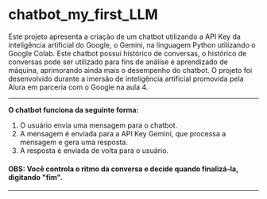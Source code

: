 # chatbot_my_first_LLM

Este projeto apresenta a criação de um chatbot utilizando a API Key da inteligência artificial do Google, o Gemini, na linguagem Python utilizando o Google Colab. Este chatbot possui histórico de conversas, o histórico de conversas pode ser utilizado para fins de análise e aprendizado de máquina, aprimorando ainda mais o desempenho do chatbot. O projeto foi desenvolvido durante a imersão de inteligência artificial promovida pela Alura em parceria com o Google na aula 4. 

--------------------------------------------

**O chatbot funciona da seguinte forma:**

1. O usuário envia uma mensagem para o chatbot.
2. A mensagem é enviada para a API Key Gemini, que processa a mensagem e gera uma resposta.
3. A resposta é enviada de volta para o usuário.
#### OBS: Você controla o ritmo da conversa e decide quando finalizá-la, digitando "fim".

-------------------------------------------
